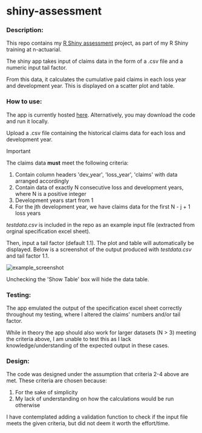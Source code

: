 # shiny-assessment
### Description:
This repo contains my [R Shiny assessment](https://github.com/n-actuarial/r-shiny-intro) project, as part of my R Shiny training at n-actuarial. 

The shiny app takes input of claims data in the form of a .csv file and a numeric input tail factor.

From this data, it calculates the cumulative paid claims in each loss year and development year. This is displayed on a scatter plot and table.

### How to use: 
The app is currently hosted [here](). Alternatively, you may download the code and run it locally. 

Upload a .csv file containing the historical claims data for each loss and development year.

> [!IMPORTANT]
> The claims data **must** meet the following criteria:
> 1. Contain column headers 'dev_year', 'loss_year', 'claims' with data arranged accordingly
> 2. Contain data of exactly N consecutive loss and development years, where N is a positive integer
> 3. Development years start from 1
> 4. For the jth development year, we have claims data for the first N - j + 1 loss years 

*testdata.csv* is included in the repo as an example input file (extracted from orginal specification excel sheet).  

Then, input a tail factor (default 1.1). The plot and table will automatically be displayed. Below is a screenshot of the output produced with *testdata.csv* and tail factor 1.1.

![example_screenshot](https://github.com/alistair-fang/shiny-assessment/assets/163993215/fdbe2a14-e82b-4bda-bbb0-bf3ade3a20bb)

Unchecking the 'Show Table' box will hide the data table. 

### Testing: 
The app emulated the output of the specification excel sheet correctly throughout my testing, where I altered the claims' numbers and/or tail factor.

While in theory the app should also work for larger datasets (N > 3) meeting the criteria above, I am unable to test this as I lack knowledge/understanding of the expected output in these cases. 

### Design: 
The code was designed under the assumption that criteria 2-4 above are met. These criteria are chosen because:
1. For the sake of simplicity 
2. My lack of understanding on how the calculations would be run otherwise

I have contemplated adding a validation function to check if the input file meets the given criteria, but did not deem it worth the effort/time.  

 




